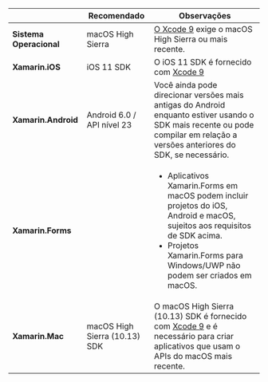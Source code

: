 ||Recomendado|Observações|
|---|---|---|
|**Sistema Operacional**|macOS High Sierra|[O Xcode 9](https://developer.apple.com/library/archive/releasenotes/DeveloperTools/RN-Xcode/Chapters/Introduction.html#//apple_ref/doc/uid/TP40001051-CH1-SW876) exige o macOS High Sierra ou mais recente.|
|**Xamarin.iOS**|iOS 11 SDK|O iOS 11 SDK é fornecido com [Xcode 9](https://developer.apple.com/library/archive/releasenotes/DeveloperTools/RN-Xcode/Chapters/Introduction.html#//apple_ref/doc/uid/TP40001051-CH1-SW876)|
|**Xamarin.Android**|Android 6.0 / API nível 23|Você ainda pode direcionar versões mais antigas do Android enquanto estiver usando o SDK mais recente ou pode compilar em relação a versões anteriores do SDK, se necessário.|
|**Xamarin.Forms**||<ul><li>Aplicativos Xamarin.Forms em macOS podem incluir projetos do iOS, Android e macOS, sujeitos aos requisitos de SDK acima.</li><li>Projetos Xamarin.Forms para Windows/UWP não podem ser criados em macOS.</li></ul>|
|**Xamarin.Mac**|macOS High Sierra (10.13) SDK|O macOS High Sierra (10.13) SDK é fornecido com [Xcode 9](https://developer.apple.com/library/archive/releasenotes/DeveloperTools/RN-Xcode/Chapters/Introduction.html#//apple_ref/doc/uid/TP40001051-CH1-SW876) e é necessário para criar aplicativos que usam o APIs do macOS mais recente.|
